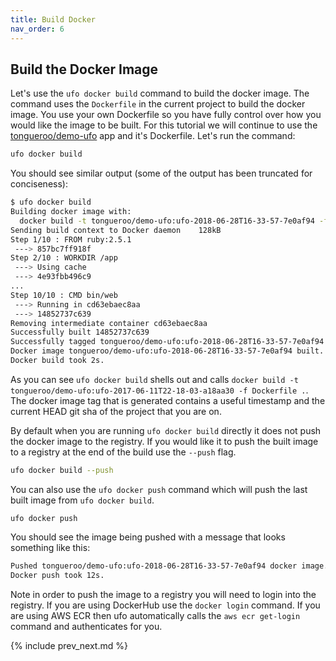 ```yaml
---
title: Build Docker
nav_order: 6
---
```


## Build the Docker Image

Let's use the `ufo docker build` command to build the docker image. The command uses the `Dockerfile` in the current project to build the docker image.  You use your own Dockerfile so you have fully control over how you would like the image to be built.  For this tutorial we will continue to use the [tongueroo/demo-ufo](https://github.com/tongueroo/demo-ufo) app and it's Dockerfile. Let's run the command:

```sh
ufo docker build
```

You should see similar output (some of the output has been truncated for conciseness):

```sh
$ ufo docker build
Building docker image with:
  docker build -t tongueroo/demo-ufo:ufo-2018-06-28T16-33-57-7e0af94 -f Dockerfile .
Sending build context to Docker daemon    128kB
Step 1/10 : FROM ruby:2.5.1
 ---> 857bc7ff918f
Step 2/10 : WORKDIR /app
 ---> Using cache
 ---> 4e93fbb496c9
...
Step 10/10 : CMD bin/web
 ---> Running in cd63ebaec8aa
 ---> 14852737c639
Removing intermediate container cd63ebaec8aa
Successfully built 14852737c639
Successfully tagged tongueroo/demo-ufo:ufo-2018-06-28T16-33-57-7e0af94
Docker image tongueroo/demo-ufo:ufo-2018-06-28T16-33-57-7e0af94 built.
Docker build took 2s.
```

As you can see `ufo docker build` shells out and calls `docker build -t tongueroo/demo-ufo:ufo-2017-06-11T22-18-03-a18aa30 -f Dockerfile .`.  The docker image tag that is generated contains a useful timestamp and the current HEAD git sha of the project that you are on.

By default when you are running `ufo docker build` directly it does not push the docker image to the registry.  If you would like it to push the built image to a registry at the end of the build use the `--push` flag.

```sh
ufo docker build --push
```

You can also use the `ufo docker push` command which will push the last built image from `ufo docker build`.

```
ufo docker push
```

You should see the image being pushed with a message that looks something like this:

```sh
Pushed tongueroo/demo-ufo:ufo-2018-06-28T16-33-57-7e0af94 docker image.
Docker push took 12s.
```


Note in order to push the image to a registry you will need to login into the registry.  If you are using DockerHub use the `docker login` command.  If you are using AWS ECR then ufo automatically calls the `aws ecr get-login` command and authenticates for you.

{% include prev_next.md %}